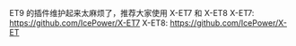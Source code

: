 ET9 的插件维护起来太麻烦了，推荐大家使用 X-ET7 和 X-ET8
X-ET7: https://github.com/IcePower/X-ET7
X-ET8: https://github.com/IcePower/X-ET
